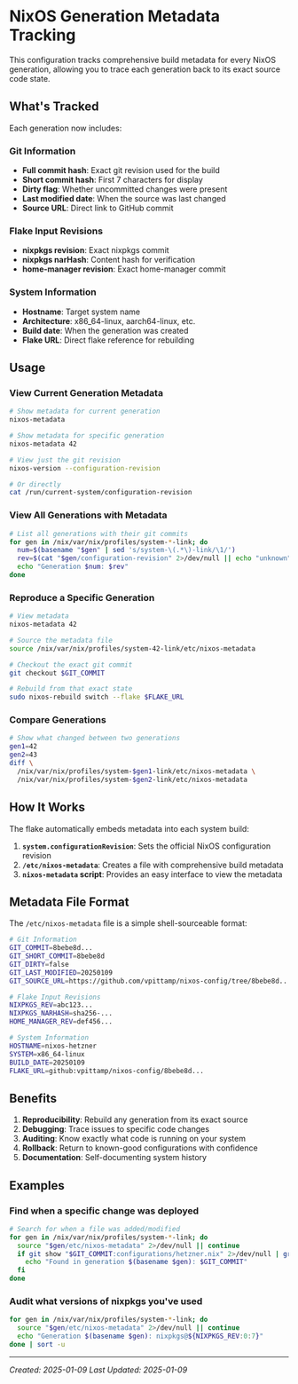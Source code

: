 # NixOS Generation Metadata Tracking

This configuration tracks comprehensive build metadata for every NixOS generation, allowing you to trace each generation back to its exact source code state.

## What's Tracked

Each generation now includes:

### Git Information
- **Full commit hash**: Exact git revision used for the build
- **Short commit hash**: First 7 characters for display
- **Dirty flag**: Whether uncommitted changes were present
- **Last modified date**: When the source was last changed
- **Source URL**: Direct link to GitHub commit

### Flake Input Revisions
- **nixpkgs revision**: Exact nixpkgs commit
- **nixpkgs narHash**: Content hash for verification
- **home-manager revision**: Exact home-manager commit

### System Information
- **Hostname**: Target system name
- **Architecture**: x86_64-linux, aarch64-linux, etc.
- **Build date**: When the generation was created
- **Flake URL**: Direct flake reference for rebuilding

## Usage

### View Current Generation Metadata

```bash
# Show metadata for current generation
nixos-metadata

# Show metadata for specific generation
nixos-metadata 42

# View just the git revision
nixos-version --configuration-revision

# Or directly
cat /run/current-system/configuration-revision
```

### View All Generations with Metadata

```bash
# List all generations with their git commits
for gen in /nix/var/nix/profiles/system-*-link; do
  num=$(basename "$gen" | sed 's/system-\(.*\)-link/\1/')
  rev=$(cat "$gen/configuration-revision" 2>/dev/null || echo "unknown")
  echo "Generation $num: $rev"
done
```

### Reproduce a Specific Generation

```bash
# View metadata
nixos-metadata 42

# Source the metadata file
source /nix/var/nix/profiles/system-42-link/etc/nixos-metadata

# Checkout the exact git commit
git checkout $GIT_COMMIT

# Rebuild from that exact state
sudo nixos-rebuild switch --flake $FLAKE_URL
```

### Compare Generations

```bash
# Show what changed between two generations
gen1=42
gen2=43
diff \
  /nix/var/nix/profiles/system-$gen1-link/etc/nixos-metadata \
  /nix/var/nix/profiles/system-$gen2-link/etc/nixos-metadata
```

## How It Works

The flake automatically embeds metadata into each system build:

1. **`system.configurationRevision`**: Sets the official NixOS configuration revision
2. **`/etc/nixos-metadata`**: Creates a file with comprehensive build metadata
3. **`nixos-metadata` script**: Provides an easy interface to view the metadata

## Metadata File Format

The `/etc/nixos-metadata` file is a simple shell-sourceable format:

```bash
# Git Information
GIT_COMMIT=8bebe8d...
GIT_SHORT_COMMIT=8bebe8d
GIT_DIRTY=false
GIT_LAST_MODIFIED=20250109
GIT_SOURCE_URL=https://github.com/vpittamp/nixos-config/tree/8bebe8d...

# Flake Input Revisions
NIXPKGS_REV=abc123...
NIXPKGS_NARHASH=sha256-...
HOME_MANAGER_REV=def456...

# System Information
HOSTNAME=nixos-hetzner
SYSTEM=x86_64-linux
BUILD_DATE=20250109
FLAKE_URL=github:vpittamp/nixos-config/8bebe8d...
```

## Benefits

1. **Reproducibility**: Rebuild any generation from its exact source
2. **Debugging**: Trace issues to specific code changes
3. **Auditing**: Know exactly what code is running on your system
4. **Rollback**: Return to known-good configurations with confidence
5. **Documentation**: Self-documenting system history

## Examples

### Find when a specific change was deployed

```bash
# Search for when a file was added/modified
for gen in /nix/var/nix/profiles/system-*-link; do
  source "$gen/etc/nixos-metadata" 2>/dev/null || continue
  if git show "$GIT_COMMIT:configurations/hetzner.nix" 2>/dev/null | grep -q "some-setting"; then
    echo "Found in generation $(basename $gen): $GIT_COMMIT"
  fi
done
```

### Audit what versions of nixpkgs you've used

```bash
for gen in /nix/var/nix/profiles/system-*-link; do
  source "$gen/etc/nixos-metadata" 2>/dev/null || continue
  echo "Generation $(basename $gen): nixpkgs@${NIXPKGS_REV:0:7}"
done | sort -u
```

---

*Created: 2025-01-09*
*Last Updated: 2025-01-09*
